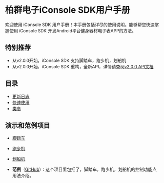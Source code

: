# 柏群电子iConsole SDK用户手册



欢迎使用 iConsole SDK 用户手册！本手册包括详尽的使用说明。能够帮您快速掌握使用 iConsole SDK 开发Android平台健身器材电子表APP的方法。



## 特别推荐

- 从v2.0.0开始，iConsole SDK 支持脚踏车，跑步机，划船机
- 从v2.0.0开始，iConsole SDK 重构，全新API，详情请查阅[v2.0.0 API文档](BikeApi.md)



## 目录

- [更新日志](UpdateLog.md)
- [快速使用](BikeDemo.md)
- [类参](BikeApi.md)



## 演示和范例项目

- [脚踏车](BikeDemo.md)
- [跑步机](TreadmillDemo.md)
- [划船机](RowerDemo.md)

- **范例**（[GitHub]()）：这个项目里包括了，脚踏车，跑步机，划船机的控制功能点用法介绍。

